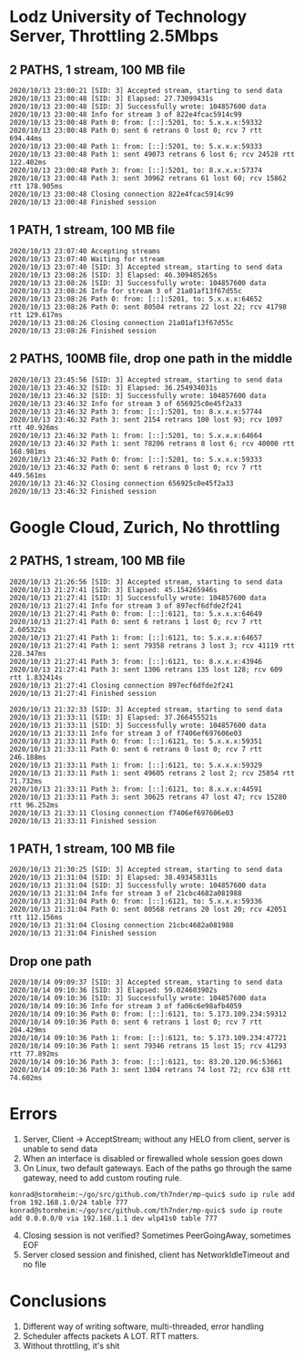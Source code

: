 # Lodz University of Technology Server, Throttling 2.5Mbps

## 2 PATHS, 1 stream, 100 MB file
```
2020/10/13 23:00:21 [SID: 3] Accepted stream, starting to send data
2020/10/13 23:00:48 [SID: 3] Elapsed: 27.73099431s
2020/10/13 23:00:48 [SID: 3] Successfully wrote: 104857600 data
2020/10/13 23:00:48 Info for stream 3 of 822e4fcac5914c99
2020/10/13 23:00:48 Path 0: from: [::]:5201, to: 5.x.x.x:59332
2020/10/13 23:00:48 Path 0: sent 6 retrans 0 lost 0; rcv 7 rtt 694.44ms
2020/10/13 23:00:48 Path 1: from: [::]:5201, to: 5.x.x.x:59333
2020/10/13 23:00:48 Path 1: sent 49073 retrans 6 lost 6; rcv 24528 rtt 122.402ms
2020/10/13 23:00:48 Path 3: from: [::]:5201, to: 8.x.x.x:57374
2020/10/13 23:00:48 Path 3: sent 30962 retrans 61 lost 60; rcv 15862 rtt 178.905ms
2020/10/13 23:00:48 Closing connection 822e4fcac5914c99
2020/10/13 23:00:48 Finished session
```

## 1 PATH, 1 stream, 100 MB file

```
2020/10/13 23:07:40 Accepting streams
2020/10/13 23:07:40 Waiting for stream
2020/10/13 23:07:40 [SID: 3] Accepted stream, starting to send data
2020/10/13 23:08:26 [SID: 3] Elapsed: 46.309485265s
2020/10/13 23:08:26 [SID: 3] Successfully wrote: 104857600 data
2020/10/13 23:08:26 Info for stream 3 of 21a01af13f67d55c
2020/10/13 23:08:26 Path 0: from: [::]:5201, to: 5.x.x.x:64652
2020/10/13 23:08:26 Path 0: sent 80504 retrans 22 lost 22; rcv 41798 rtt 129.617ms
2020/10/13 23:08:26 Closing connection 21a01af13f67d55c
2020/10/13 23:08:26 Finished session
```

## 2 PATHS, 100MB file, drop one path in the middle

```
2020/10/13 23:45:56 [SID: 3] Accepted stream, starting to send data
2020/10/13 23:46:32 [SID: 3] Elapsed: 36.254934031s
2020/10/13 23:46:32 [SID: 3] Successfully wrote: 104857600 data
2020/10/13 23:46:32 Info for stream 3 of 656925c0e45f2a33
2020/10/13 23:46:32 Path 3: from: [::]:5201, to: 8.x.x.x:57744
2020/10/13 23:46:32 Path 3: sent 2154 retrans 100 lost 93; rcv 1097 rtt 40.926ms
2020/10/13 23:46:32 Path 1: from: [::]:5201, to: 5.x.x.x:64664
2020/10/13 23:46:32 Path 1: sent 78206 retrans 8 lost 6; rcv 40000 rtt 168.981ms
2020/10/13 23:46:32 Path 0: from: [::]:5201, to: 5.x.x.x:59333
2020/10/13 23:46:32 Path 0: sent 6 retrans 0 lost 0; rcv 7 rtt 449.561ms
2020/10/13 23:46:32 Closing connection 656925c0e45f2a33
2020/10/13 23:46:32 Finished session
```

# Google Cloud, Zurich, No throttling

## 2 PATHS, 1 stream, 100 MB file
```
2020/10/13 21:26:56 [SID: 3] Accepted stream, starting to send data
2020/10/13 21:27:41 [SID: 3] Elapsed: 45.154265946s
2020/10/13 21:27:41 [SID: 3] Successfully wrote: 104857600 data
2020/10/13 21:27:41 Info for stream 3 of 897ecf6dfde2f241
2020/10/13 21:27:41 Path 0: from: [::]:6121, to: 5.x.x.x:64649
2020/10/13 21:27:41 Path 0: sent 6 retrans 1 lost 0; rcv 7 rtt 2.605322s
2020/10/13 21:27:41 Path 1: from: [::]:6121, to: 5.x.x.x:64657
2020/10/13 21:27:41 Path 1: sent 79358 retrans 3 lost 3; rcv 41119 rtt 228.347ms
2020/10/13 21:27:41 Path 3: from: [::]:6121, to: 8.x.x.x:43946
2020/10/13 21:27:41 Path 3: sent 1306 retrans 135 lost 128; rcv 609 rtt 1.832414s
2020/10/13 21:27:41 Closing connection 897ecf6dfde2f241
2020/10/13 21:27:41 Finished session
```
```
2020/10/13 21:32:33 [SID: 3] Accepted stream, starting to send data
2020/10/13 21:33:11 [SID: 3] Elapsed: 37.266455521s
2020/10/13 21:33:11 [SID: 3] Successfully wrote: 104857600 data
2020/10/13 21:33:11 Info for stream 3 of f7406ef697606e03
2020/10/13 21:33:11 Path 0: from: [::]:6121, to: 5.x.x.x:59351
2020/10/13 21:33:11 Path 0: sent 6 retrans 0 lost 0; rcv 7 rtt 246.188ms
2020/10/13 21:33:11 Path 1: from: [::]:6121, to: 5.x.x.x:59329
2020/10/13 21:33:11 Path 1: sent 49605 retrans 2 lost 2; rcv 25854 rtt 71.732ms
2020/10/13 21:33:11 Path 3: from: [::]:6121, to: 8.x.x.x:44591
2020/10/13 21:33:11 Path 3: sent 30625 retrans 47 lost 47; rcv 15280 rtt 96.252ms
2020/10/13 21:33:11 Closing connection f7406ef697606e03
2020/10/13 21:33:11 Finished session
```

## 1 PATH, 1 stream, 100 MB file
```
2020/10/13 21:30:25 [SID: 3] Accepted stream, starting to send data
2020/10/13 21:31:04 [SID: 3] Elapsed: 38.493458311s
2020/10/13 21:31:04 [SID: 3] Successfully wrote: 104857600 data
2020/10/13 21:31:04 Info for stream 3 of 21cbc4682a081988
2020/10/13 21:31:04 Path 0: from: [::]:6121, to: 5.x.x.x:59336
2020/10/13 21:31:04 Path 0: sent 80568 retrans 20 lost 20; rcv 42051 rtt 112.156ms
2020/10/13 21:31:04 Closing connection 21cbc4682a081988
2020/10/13 21:31:04 Finished session
```
## Drop one path
```
2020/10/14 09:09:37 [SID: 3] Accepted stream, starting to send data
2020/10/14 09:10:36 [SID: 3] Elapsed: 59.024603902s
2020/10/14 09:10:36 [SID: 3] Successfully wrote: 104857600 data
2020/10/14 09:10:36 Info for stream 3 of fa06c6e98afb4059
2020/10/14 09:10:36 Path 0: from: [::]:6121, to: 5.173.109.234:59312
2020/10/14 09:10:36 Path 0: sent 6 retrans 1 lost 0; rcv 7 rtt 204.429ms
2020/10/14 09:10:36 Path 1: from: [::]:6121, to: 5.173.109.234:47721
2020/10/14 09:10:36 Path 1: sent 79346 retrans 15 lost 15; rcv 41293 rtt 77.892ms
2020/10/14 09:10:36 Path 3: from: [::]:6121, to: 83.20.120.96:53661
2020/10/14 09:10:36 Path 3: sent 1304 retrans 74 lost 72; rcv 638 rtt 74.602ms
```

# Errors
1. Server, Client -> AcceptStream; without any HELO from client, server is unable to send data
2. When an interface is disabled or firewalled whole session goes down
3. On Linux, two default gateways. Each of the paths go through the same gateway, need to add custom routing rule.
```
konrad@stormheim:~/go/src/github.com/th7nder/mp-quic$ sudo ip rule add from 192.168.1.0/24 table 777
konrad@stormheim:~/go/src/github.com/th7nder/mp-quic$ sudo ip route add 0.0.0.0/0 via 192.168.1.1 dev wlp41s0 table 777 
```
4. Closing session is not verified? Sometimes PeerGoingAway, sometimes EOF
5. Server closed session and finished, client has NetworkIdleTimeout and no file

#  Conclusions
1. Different way of writing software, multi-threaded, error handling
2. Scheduler affects packets A LOT. RTT matters.
3. Without throttling, it's shit